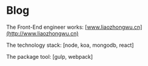 # Blog
The Front-End engineer works: [www.liaozhongwu.cn](http://www.liaozhongwu.cn)

The technology stack: [node, koa, mongodb, react]

The package tool: [gulp, webpack]